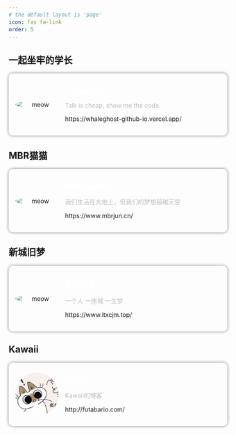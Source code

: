 ```yaml
---
# the default layout is 'page'
icon: fas fa-link
order: 5
---
```


## 一起坐牢的学长

<style>
.continer {
    padding: 15px; 
    border-radius: 10px; 
    box-shadow: 0px 0px 7px gray; 
    text-align: center; 
    display: flex;
    align-items: center;
    transition: transform 0.3s ease, box-shadow 0.3s ease;
}

.continer:hover{
    transform: scale(0.95);
    box-shadow: 0px 0px 15px rgba(128, 128, 128, 0.8);
}
.info {
    text-align: left;
    margin: 15px;
}

.info h2 {
    font-size: 18px;
    margin: 0 0 5px 0;
    color: #fff;
}

.info p {
    font-size: 14px;
    color: #bbb;
}
</style>

<div class="continer">
    <img src="https://whaleghost-github-io.vercel.app/img/avatar.jpg" 
     style="border-radius: 50%; width: 100px; object-fit: cover;" 
     alt="meow"/>
    <a href="https://whaleghost-github-io.vercel.app/" style="text-decoration: none;">
    <div class="info">
        <h2>whaleghost</h2>
        <p>Talk is cheap, show me the code.</p>
        <a href="https://whaleghost-github-io.vercel.app/" style="text-decoration: none; padding: 0px; margin: 0px; font-size: 14px">https://whaleghost-github-io.vercel.app/</a>
    </div>
    </a>
</div>


## MBR猫猫


<div class="continer">
    <img src="https://cos.mbrjun.cn/PICS/LG4v3avatar144px.jpg" 
     style="border-radius: 50%; width: 100px; object-fit: cover;" 
     alt="meow"/>
    <a href="https://www.mbrjun.cn/" style="text-decoration: none;">
    <div class="info">
        <h2>MBRjun-Blog</h2>
        <p>我们生活在大地上，但我们的梦想超越天空</p>
        <a href="https://www.mbrjun.cn/" style="text-decoration: none; padding: 0px; margin: 0px; font-size: 14px">https://www.mbrjun.cn/</a>
    </div>
    </a>
</div>


## 新城旧梦


<div class="continer">
    <img src="https://cravatar.cn/avatar/6e790d056786fb97480a6b16c9bf9859?s=96&d=mystery&r=g" 
     style="border-radius: 50%; width: 100px; object-fit: cover;" 
     alt="meow"/>
    <a href="https://www.itxcjm.top/" style="text-decoration: none;">
    <div class="info">
        <h2>新城旧梦</h2>
        <p>一个人 一座城 一生梦</p>
        <a href="https://www.itxcjm.top/" style="text-decoration: none; padding: 0px; margin: 0px; font-size: 14px">https://www.itxcjm.top/</a>
    </div>
    </a>
</div>


## Kawaii


<div class="continer">
    <img src="/imgs/friend_link/azukisan.jpg" 
     style="border-radius: 50%; width: 100px; height: 100px; object-fit: cover;" 
     alt="meow"/>
    <a href="http://futabario.com/" style="text-decoration: none;">
    <div class="info">
        <h2>Kawaii</h2>
        <p>Kawaii的博客</p>
        <a href="http://futabario.com/" style="text-decoration: none; padding: 0px; margin: 0px; font-size: 14px">http://futabario.com/</a>
    </div>
    </a>
</div>
